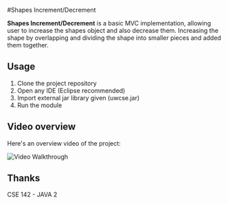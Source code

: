 #Shapes Increment/Decrement

**Shapes Increment/Decrement** is a basic MVC implementation, allowing user to increase the shapes object and also decrease them. Increasing the shape by overlapping and dividing the shape into smaller pieces and added them together. 

## Usage
1. Clone the project repository
2. Open any IDE (Eclipse recommended)
3. Import external jar library given (uwcse.jar)
4. Run the module

## Video overview

Here's an overview video of the project:

<img src='http://i.imgur.com/Y9k21j7.gif' title='Shapes Increment Decrement' width='' alt='Video Walkthrough' />

## Thanks
CSE 142 - JAVA 2

